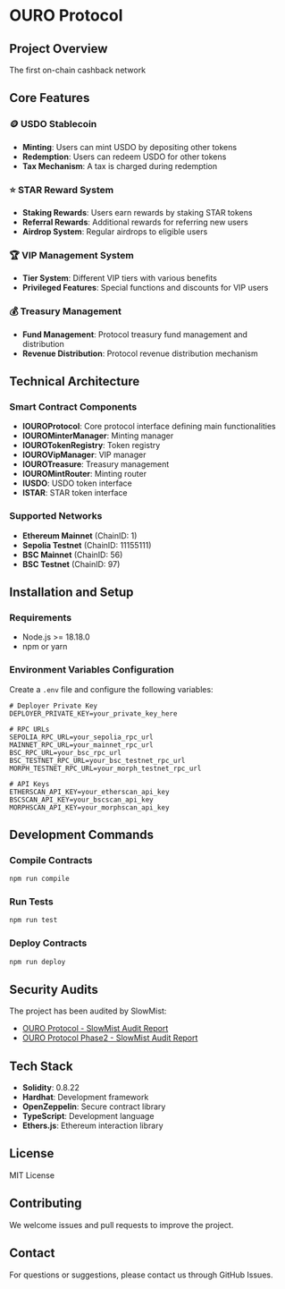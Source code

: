 # OURO Protocol 

## Project Overview

The first on-chain cashback network

## Core Features 

### 🪙 USDO Stablecoin
- **Minting**: Users can mint USDO by depositing other tokens
- **Redemption**: Users can redeem USDO for other tokens
- **Tax Mechanism**: A tax is charged during redemption

### ⭐ STAR Reward System
- **Staking Rewards**: Users earn rewards by staking STAR tokens
- **Referral Rewards**: Additional rewards for referring new users
- **Airdrop System**: Regular airdrops to eligible users

### 🏆 VIP Management System
- **Tier System**: Different VIP tiers with various benefits
- **Privileged Features**: Special functions and discounts for VIP users

### 💰 Treasury Management
- **Fund Management**: Protocol treasury fund management and distribution
- **Revenue Distribution**: Protocol revenue distribution mechanism

## Technical Architecture

### Smart Contract Components
- **IOUROProtocol**: Core protocol interface defining main functionalities
- **IOUROMinterManager**: Minting manager
- **IOUROTokenRegistry**: Token registry
- **IOUROVipManager**: VIP manager
- **IOUROTreasure**: Treasury management
- **IOUROMintRouter**: Minting router
- **IUSDO**: USDO token interface
- **ISTAR**: STAR token interface

### Supported Networks
- **Ethereum Mainnet** (ChainID: 1)
- **Sepolia Testnet** (ChainID: 11155111)
- **BSC Mainnet** (ChainID: 56)
- **BSC Testnet** (ChainID: 97)

## Installation and Setup

### Requirements
- Node.js >= 18.18.0
- npm or yarn


### Environment Variables Configuration
Create a `.env` file and configure the following variables:
```env
# Deployer Private Key
DEPLOYER_PRIVATE_KEY=your_private_key_here

# RPC URLs
SEPOLIA_RPC_URL=your_sepolia_rpc_url
MAINNET_RPC_URL=your_mainnet_rpc_url
BSC_RPC_URL=your_bsc_rpc_url
BSC_TESTNET_RPC_URL=your_bsc_testnet_rpc_url
MORPH_TESTNET_RPC_URL=your_morph_testnet_rpc_url

# API Keys
ETHERSCAN_API_KEY=your_etherscan_api_key
BSCSCAN_API_KEY=your_bscscan_api_key
MORPHSCAN_API_KEY=your_morphscan_api_key
```

## Development Commands

### Compile Contracts
```bash
npm run compile
```

### Run Tests
```bash
npm run test
```

### Deploy Contracts
```bash
npm run deploy
```

## Security Audits

The project has been audited by SlowMist:
- [OURO Protocol - SlowMist Audit Report](./aduit/OURO%20Protocol%20-%20SlowMist%20Audit%20Report.pdf)
- [OURO Protocol Phase2 - SlowMist Audit Report](./aduit/OURO%20Protocol%20Phase2%20-%20SlowMist%20Audit%20Report.pdf)

## Tech Stack

- **Solidity**: 0.8.22
- **Hardhat**: Development framework
- **OpenZeppelin**: Secure contract library
- **TypeScript**: Development language
- **Ethers.js**: Ethereum interaction library

## License

MIT License

## Contributing

We welcome issues and pull requests to improve the project.

## Contact

For questions or suggestions, please contact us through GitHub Issues.
